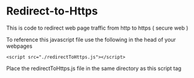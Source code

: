 # Redirect-to-Https
    
This is code to redirect web page traffic from http to https ( secure web )

To reference this javascript file use the following in the head of your webpages

    <script src="./redirectToHttps.js"></script>    
  
Place the redirectToHttps.js file in the same directory as this script tag
